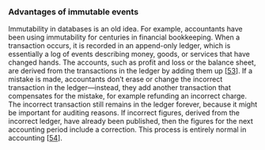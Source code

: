 ### Advantages of immutable events 
Immutability in databases is an old idea. For example, accountants have been using immutability for
centuries in financial bookkeeping. When a transaction occurs, it is recorded in an append-only
ledger, which is essentially a log of events describing money, goods, or services that have changed
hands. The accounts, such as profit and loss or the balance sheet, are derived from the transactions
in the ledger by adding them up [[53](ch11.html#Kleppmann2011vr)]. 
If a mistake is made, accountants don’t erase or change the incorrect transaction in the
ledger—instead, they add another transaction that compensates for the mistake, for example refunding
an incorrect charge. The incorrect transaction still remains in the ledger forever, because it might
be important for auditing reasons. If incorrect figures, derived from the incorrect ledger, have
already been published, then the figures for the next accounting period include a correction. This
process is entirely normal in accounting [[54](ch11.html#Helland2007vk)].
